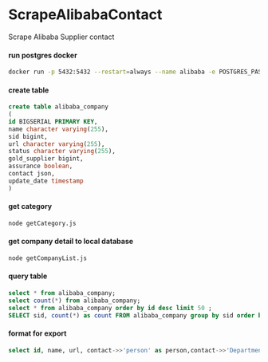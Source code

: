 # ScrapeAlibabaContact
 Scrape Alibaba Supplier contact
#### run postgres docker
```bash
docker run -p 5432:5432 --restart=always --name alibaba -e POSTGRES_PASSWORD=123456 -d postgres:9.3
```

#### create table
```sql
create table alibaba_company
(
id BIGSERIAL PRIMARY KEY,
name character varying(255),
sid bigint,
url character varying(255),
status character varying(255),
gold_supplier bigint,
assurance boolean,
contact json,
update_date timestamp
)
```

#### get category
```bash
node getCategory.js
```
#### get company detail to local database
```bash
node getCompanyList.js
```

#### query table
```sql
select * from alibaba_company;
select count(*) from alibaba_company;
select * from alibaba_company order by id desc limit 50 ;
SELECT sid, count(*) as count FROM alibaba_company group by sid order by count desc;
```

#### format for export
```sql
select id, name, url, contact->>'person' as person,contact->>'Department' as Department,contact->>'Job Title' as Job_Title,contact->>'Telephone' as Telephone,contact->>'Mobile Phone' as Mobile_Phone,contact->>'Fax' as Fax,contact->>'Address' as Address,contact->>'Country/Region' as Country_Region,contact->>'Province/State' as Province_State, contact->>'City' as City,contact->>'Province/State' as Province_State,contact->>'Zip' as Zip from alibaba_company limit 50;
```

